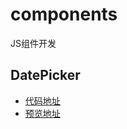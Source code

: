 # components
JS组件开发
## DatePicker
- [代码地址](https://github.com/JimHoo/components/tree/master/DatePicker)
- [预览地址](https://jimhoo.github.io/components/DatePicker/index.html)
